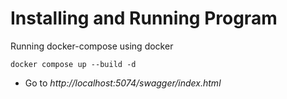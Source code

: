 # Installing and Running Program

Running docker-compose using docker

```docker compose up --build -d```

* Go to _http://localhost:5074/swagger/index.html_
